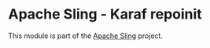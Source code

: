 # Apache Sling - Karaf repoinit

This module is part of the [Apache Sling](https://sling.apache.org) project.
